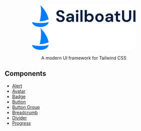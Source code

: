 <p align="center">
  <a href="https://sailboatui.com/#gh-light-mode-only" target="_blank">
    <img src="./.github/logo-light.svg" width="330" height="70" alt="SailboatUI">
  </a>
  <a href="https://sailboatui.com/#gh-dark-mode-only" target="_blank">
    <img src="./.github/logo-dark.svg" width="330" height="70" alt="SailboatUI">
  </a>
</p>

<p align="center">
  A modern UI framework for Tailwind CSS
</p>

## Components

- [Alert](https://sailboatui.com/examples/alert)
- [Avatar](https://sailboatui.com/examples/avatar)
- [Badge](https://sailboatui.com/examples/badge)
- [Button](https://sailboatui.com/examples/button)
- [Button Group](https://sailboatui.com/examples/button-group)
- [Breadcrumb](https://sailboatui.com/examples/breadcrumb)
- [Divider](https://sailboatui.com/examples/divider)
- [Progress](https://sailboatui.com/examples/progress)
